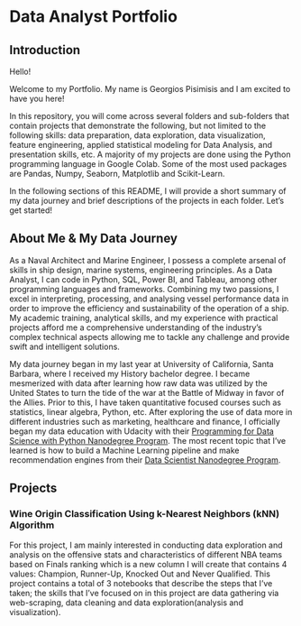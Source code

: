 # Data Analyst Portfolio

## Introduction
Hello!

Welcome to my Portfolio. My name is Georgios Pisimisis and I am excited to have you here!

In this repository, you will come across several folders and sub-folders that contain projects that demonstrate the following, but not limited to the following skills: data preparation, data exploration, data visualization, feature engineering, applied statistical modeling for Data Analysis, and presentation skills, etc. A majority of my projects are done using the Python programming language in Google Colab. Some of the most used packages are Pandas, Numpy, Seaborn, Matplotlib and Scikit-Learn.

In the following sections of this README, I will provide a short summary of my data journey and brief descriptions of the projects in each folder. Let’s get started!

## About Me & My Data Journey
As a Naval Architect and Marine Engineer, I possess a complete arsenal of skills in ship design, marine systems, engineering principles. As a Data Analyst, I can code in Python, SQL, Power BI, and Tableau, among other programming languages and frameworks. Combining my two passions, I excel in interpreting, processing, and analysing vessel performance data in order to improve the efficiency and sustainability of the operation of a ship. My academic training, analytical skills, and my experience with practical projects afford me a comprehensive understanding of the industry’s complex technical aspects allowing me to tackle any challenge and provide swift and intelligent solutions.

My data journey began in my last year at University of California, Santa Barbara, where I received my History bachelor degree. I became mesmerized with data after learning how raw data was utilized by the United States to turn the tide of the war at the Battle of Midway in favor of the Allies. Prior to this, I have taken quantitative focused courses such as statistics, linear algebra, Python, etc. After exploring the use of data more in different industries such as marketing, healthcare and finance, I officially began my data education with Udacity with their [Programming for Data Science with Python Nanodegree Program](https://www.udacity.com/course/programming-for-data-science-nanodegree--nd104). The most recent topic that I’ve learned is how to build a Machine Learning pipeline and make recommendation engines from their [Data Scientist Nanodegree Program](https://www.udacity.com/course/data-scientist-nanodegree--nd025).

## Projects
### Wine Origin Classification Using k-Nearest Neighbors (kNN) Algorithm
For this project, I am mainly interested in conducting data exploration and analysis on the offensive stats and characteristics of different NBA teams based on Finals ranking which is a new column I will create that contains 4 values: Champion, Runner-Up, Knocked Out and Never Qualified. This project contains a total of 3 notebooks that describe the steps that I’ve taken; the skills that I’ve focused on in this project are data gathering via web-scraping, data cleaning and data exploration(analysis and visualization).

